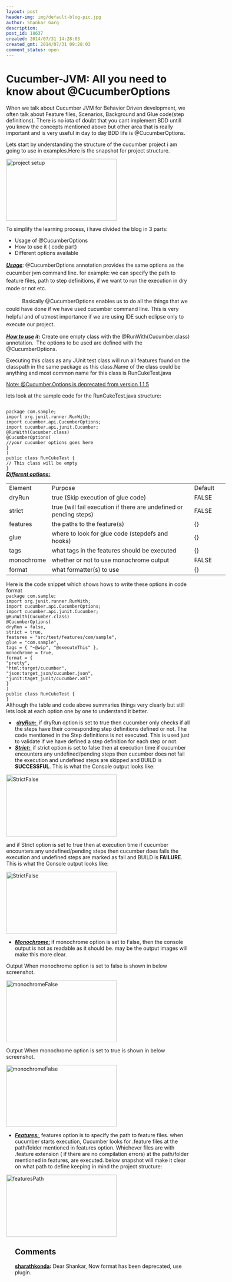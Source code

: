```yaml
---
layout: post
header-img: img/default-blog-pic.jpg
author: Shankar Garg
description: 
post_id: 18637
created: 2014/07/31 14:28:03
created_gmt: 2014/07/31 09:28:03
comment_status: open
---
```


# Cucumber-JVM: All you need to know about @CucumberOptions

<p>When we talk about Cucumber JVM for Behavior Driven development, we often talk about Feature files, Scenarios, Background and Glue code(step definitions). There is no iota of doubt that you cant implement BDD untill you know the concepts mentioned above but other area that is really important and is very useful in day to day BDD life is @CucumberOptions.</p>
<p>Lets start by understanding the structure of the cucumber project i am going to use in examples.Here is the snapshot for project structure.</p>
<p><a href="http://xebee.xebia.in/wp-content/uploads/2014/07/project-setup.png"><img class="alignnone size-medium wp-image-18638" alt="project setup" src="http://xebee.xebia.in/wp-content/uploads/2014/07/project-setup-300x168.png" width="300" height="168" /></a></p>
<p>To simplify the learning process, i have divided the blog in 3 parts:
<ul>
    <li><span style="line-height: 14px">Usage of @CucumberOptions</span></li>
    <li>How to use it ( code part)</li>
    <li>Different options available</li>
</ul>
<em style="line-height: 1.5em"><span style="text-decoration: underline"><strong>Usage</strong></span></em><span style="line-height: 1.5em">: @CucumberOptions annotation provides the same options as the cucumber jvm command line. for example: we can specify the path to feature files, path to step definitions, if we want to run the execution in dry mode or not etc. </span></p>
<p><span style="line-height: 1.5em">           Basically @CucumberOptions enables us to do all the things that we could have done if we have used cucumber command line. This is very helpful and of utmost importance if we are using IDE such eclipse only to execute our project.</span></p>
<p><em><span style="text-decoration: underline"><strong>How to use</strong></span><strong> it:</strong></em> Create one empty class with the @RunWith(Cucumber.class) annotation.  The options to be used are defined with the @CucumberOptions.</p>
<p>Executing this class as any JUnit test class will run all features found on the classpath in the same package as this class.Name of the class could be anything and most common name for this class is RunCukeTest.java</p>
<p><span style="text-decoration: underline">Note: @Cucumber.Options is deprecated from version 1.1.5</span></p>
<p>lets look at the sample code for the RunCukeTest.java structure:</p>
<p><code>
package com.sample;
import org.junit.runner.RunWith;
import cucumber.api.CucumberOptions;
import cucumber.api.junit.Cucumber;
@RunWith(Cucumber.class)
@CucumberOptions(
//your cucumber options goes here
}
)
public class RunCukeTest {
// This class will be empty
}
</code>
<em><span style="text-decoration: underline"><strong>Different options:</strong></span></em><b>
</b>
<table style="width: 596px" border="0" cellspacing="0" cellpadding="0"><col width="95" /> <col width="420" /> <col width="81" />
<tbody>
<tr>
<td width="95" height="20">Element</td>
<td width="420">Purpose</td>
<td width="81">Default</td>
</tr>
<tr>
<td width="95" height="20">dryRun</td>
<td width="420">true (Skip execution of glue code)</td>
<td width="81">FALSE</td>
</tr>
<tr>
<td width="95" height="20">strict</td>
<td width="420">true (will fail execution if there are undefined or pending steps)</td>
<td width="81">FALSE</td>
</tr>
<tr>
<td width="95" height="20">features</td>
<td width="420">the paths to the feature(s)</td>
<td width="81">{}</td>
</tr>
<tr>
<td width="95" height="20">glue</td>
<td width="420">where to look for glue code (stepdefs and hooks)</td>
<td width="81">{}</td>
</tr>
<tr>
<td width="95" height="20">tags</td>
<td width="420">what tags in the features should be executed</td>
<td width="81">{}</td>
</tr>
<tr>
<td width="95" height="20">monochrome</td>
<td width="420">whether or not to use monochrome output</td>
<td width="81">FALSE</td>
</tr>
<tr>
<td width="95" height="20">format</td>
<td width="420">what formatter(s) to use</td>
<td width="81">{}</td>
</tr>
</tbody>
</table>
Here is the code snippet which shows hows to write these options in code format
<code>
package com.sample;
import org.junit.runner.RunWith;
import cucumber.api.CucumberOptions;
import cucumber.api.junit.Cucumber;
@RunWith(Cucumber.class)
@CucumberOptions(
dryRun = false,
strict = true,
features = "src/test/features/com/sample",
glue = "com.sample",
tags = { "~@wip", "@executeThis" },
monochrome = true,
format = {
"pretty",
"html:target/cucumber",
"json:target_json/cucumber.json",
"junit:taget_junit/cucumber.xml"
}
)
public class RunCukeTest {
}
</code>
Although the table and code above summaries things very clearly but still lets look at each option one by one to understand it better.
<ul>
    <li><span style="line-height: 14px"> <em><span style="text-decoration: underline"><strong>dryRun: </strong></span><strong> </strong></em>if dryRun option is set to true then cucumber only checks if all the steps have their corresponding step definitions defined or not. The code mentioned in the Step definitions is not executed. This is used just to validate if we have defined a step definition for each step or not.</span></li>
    <li><em><span style="text-decoration: underline"><strong>Strict: </strong></span><strong> </strong></em>if strict option is set to false then at execution time if cucumber encounters any undefined/pending steps then cucumber does not fail the execution and undefined steps are skipped and BUILD is <strong>SUCCESSFUL</strong>. This is what the Console output looks like:</li>
</ul>
<a style="line-height: 1.5em" href="http://xebee.xebia.in/wp-content/uploads/2014/07/StrictFalse.png"><img class="alignnone size-medium wp-image-18664" alt="StrictFalse" src="http://xebee.xebia.in/wp-content/uploads/2014/07/StrictFalse-300x168.png" width="300" height="168" /></a></p>
<p>and if Strict option is set to true then at execution time if cucumber encounters any undefined/pending steps then cucumber does fails the execution and undefined steps are marked as fail and BUILD is <strong>FAILURE</strong>. This is what the Console output looks like:</p>
<p><a href="http://xebee.xebia.in/wp-content/uploads/2014/07/StrictFalse1.png"><img class="alignnone size-medium wp-image-18665" alt="StrictFalse" src="http://xebee.xebia.in/wp-content/uploads/2014/07/StrictFalse1-300x168.png" width="300" height="168" /></a>
<ul>
    <li><span style="line-height: 14px"><em><span style="text-decoration: underline"><strong>Monochrome:</strong></span><strong> </strong></em>if monochrome option is set to False, then the console output is not as readable as it should be. may be the output images will make this more clear.</span></li>
</ul>
Output When monochrome option is set to false is shown in below screenshot.</p>
<p><a href="http://xebee.xebia.in/wp-content/uploads/2014/07/monochromeFalse.png"><img class="alignnone size-medium wp-image-18666" alt="monochromeFalse" src="http://xebee.xebia.in/wp-content/uploads/2014/07/monochromeFalse-300x168.png" width="300" height="168" /></a></p>
<p>Output When monochrome option is set to true is shown in below screenshot.</p>
<p><a href="http://xebee.xebia.in/wp-content/uploads/2014/07/monochromeFalse1.png"><img class="alignnone size-medium wp-image-18667" alt="monochromeFalse" src="http://xebee.xebia.in/wp-content/uploads/2014/07/monochromeFalse1-300x168.png" width="300" height="168" /></a>
<ul>
    <li><em><span style="text-decoration: underline"><strong><span style="line-height: 14px">Features: </span></strong></span></em><strong><span style="line-height: 14px"> </span></strong><span style="line-height: 14px">features option is to specify the path to feature files. when cucumber starts execution, Cucumber looks for .feature files at the path/folder mentioned in features option. Whichever files are with .feature extension ( if there are no compilation errors) at the path/folder mentioned in features, are executed. below snapshot will make it clear on what path to define keeping in mind the project structure:</span></li>
</ul>
<a href="http://xebee.xebia.in/wp-content/uploads/2014/07/featuresPath.png"><img class="alignnone size-medium wp-image-18670" alt="featuresPath" src="http://xebee.xebia.in/wp-content/uploads/2014/07/featuresPath-300x168.png" width="300" height="168" /></a>
<ul></p>

## Comments

**[sharathkonda](#9526 "2014-11-20 04:44:24"):** Dear Shankar, Now format has been deprecated, use plugin.

